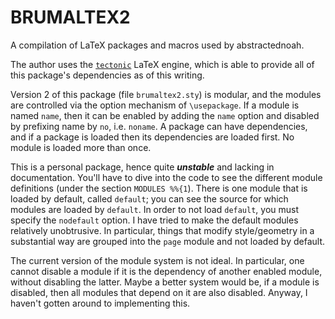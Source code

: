 BRUMALTEX2
==========

A compilation of LaTeX packages and macros used by abstractednoah.

The author uses the
[`tectonic`](https://github.com/tectonic-typesetting/tectonic/) LaTeX engine,
which is able to provide all of this package's dependencies as of this writing.

Version 2 of this package (file `brumaltex2.sty`) is modular, and the modules
are controlled via the option mechanism of `\usepackage`. If a module is named
`name`, then it can be enabled by adding the `name` option and disabled by
prefixing name by `no`, i.e. `noname`. A package can have dependencies, and if a
package is loaded then its dependencies are loaded first. No module is loaded
more than once.

This is a personal package, hence quite ___unstable___ and lacking in
documentation. You'll have to dive into the code to see the different module
definitions (under the section `MODULES %%{1`). There is one module that is
loaded by default, called `default`; you can see the source for which modules
are loaded by `default`. In order to not load `default`, you must specify the
`nodefault` option. I have tried to make the default modules relatively
unobtrusive. In particular, things that modify style/geometry in a substantial
way are grouped into the `page` module and not loaded by default.

The current version of the module system is not ideal. In particular, one cannot
disable a module if it is the dependency of another enabled module, without
disabling the latter. Maybe a better system would be, if a module is disabled,
then all modules that depend on it are also disabled. Anyway, I haven't gotten
around to implementing this.
